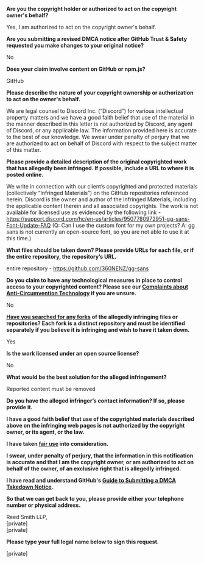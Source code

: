 **Are you the copyright holder or authorized to act on the copyright owner's behalf?**

Yes, I am authorized to act on the copyright owner's behalf.

**Are you submitting a revised DMCA notice after GitHub Trust & Safety requested you make changes to your original notice?**

No

**Does your claim involve content on GitHub or npm.js?**

GitHub

**Please describe the nature of your copyright ownership or authorization to act on the owner's behalf.**

We are legal counsel to Discord Inc. (“Discord”) for various intellectual property matters and we have a good faith belief that use of the material in the manner described in this letter is not authorized by Discord, any agent of Discord, or any applicable law.  The information provided here is accurate to the best of our knowledge.  We swear under penalty of perjury that we are authorized to act on behalf of Discord with respect to the subject matter of this matter.

**Please provide a detailed description of the original copyrighted work that has allegedly been infringed. If possible, include a URL to where it is posted online.**

We write in connection with our client’s copyrighted and protected materials (collectively “Infringed Materials”) on the GitHub repositories referenced herein. Discord is the owner and author of the Infringed Materials, including the applicable content therein and all associated copyrights. The work is not available for licensed use as evidenced by the following link - https://support.discord.com/hc/en-us/articles/9507780972951-gg-sans-Font-Update-FAQ (Q: Can I use the custom font for my own projects? A: gg sans is not currently an open-source font, so you are not able to use it at this time.)

**What files should be taken down? Please provide URLs for each file, or if the entire repository, the repository’s URL.**

entire repository - https://github.com/360NENZ/gg-sans

**Do you claim to have any technological measures in place to control access to your copyrighted content? Please see our <a href="https://docs.github.com/articles/guide-to-submitting-a-dmca-takedown-notice#complaints-about-anti-circumvention-technology">Complaints about Anti-Circumvention Technology</a> if you are unsure.**

No

**<a href="https://docs.github.com/articles/dmca-takedown-policy#b-what-about-forks-or-whats-a-fork">Have you searched for any forks</a> of the allegedly infringing files or repositories? Each fork is a distinct repository and must be identified separately if you believe it is infringing and wish to have it taken down.**

Yes

**Is the work licensed under an open source license?**

No

**What would be the best solution for the alleged infringement?**

Reported content must be removed

**Do you have the alleged infringer’s contact information? If so, please provide it.**

**I have a good faith belief that use of the copyrighted materials described above on the infringing web pages is not authorized by the copyright owner, or its agent, or the law.**

**I have taken <a href="https://www.lumendatabase.org/topics/22">fair use</a> into consideration.**

**I swear, under penalty of perjury, that the information in this notification is accurate and that I am the copyright owner, or am authorized to act on behalf of the owner, of an exclusive right that is allegedly infringed.**

**I have read and understand GitHub's <a href="https://docs.github.com/articles/guide-to-submitting-a-dmca-takedown-notice/">Guide to Submitting a DMCA Takedown Notice</a>.**

**So that we can get back to you, please provide either your telephone number or physical address.**

Reed Smith LLP,  
[private]  
[private]  

**Please type your full legal name below to sign this request.**

[private]  
